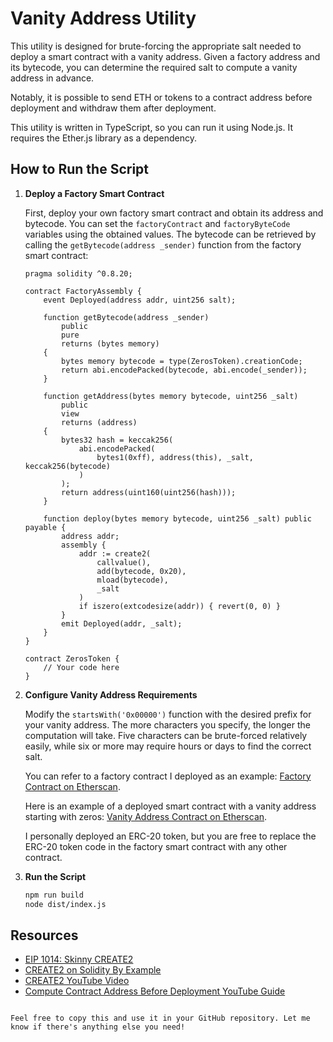 # Vanity Address Utility

This utility is designed for brute-forcing the appropriate salt needed to deploy a smart contract with a vanity address. Given a factory address and its bytecode, you can determine the required salt to compute a vanity address in advance.

Notably, it is possible to send ETH or tokens to a contract address before deployment and withdraw them after deployment.

This utility is written in TypeScript, so you can run it using Node.js. It requires the Ether.js library as a dependency.

## How to Run the Script

1. **Deploy a Factory Smart Contract**

   First, deploy your own factory smart contract and obtain its address and bytecode. You can set the `factoryContract` and `factoryByteCode` variables using the obtained values. The bytecode can be retrieved by calling the `getBytecode(address _sender)` function from the factory smart contract:

   ```solidity
   pragma solidity ^0.8.20;

   contract FactoryAssembly {
       event Deployed(address addr, uint256 salt);

       function getBytecode(address _sender)
           public
           pure
           returns (bytes memory)
       {
           bytes memory bytecode = type(ZerosToken).creationCode;
           return abi.encodePacked(bytecode, abi.encode(_sender));
       }

       function getAddress(bytes memory bytecode, uint256 _salt)
           public
           view
           returns (address)
       {
           bytes32 hash = keccak256(
               abi.encodePacked(
                   bytes1(0xff), address(this), _salt, keccak256(bytecode)
               )
           );
           return address(uint160(uint256(hash)));
       }

       function deploy(bytes memory bytecode, uint256 _salt) public payable {
           address addr;
           assembly {
               addr := create2(
                   callvalue(), 
                   add(bytecode, 0x20),
                   mload(bytecode), 
                   _salt 
               )
               if iszero(extcodesize(addr)) { revert(0, 0) }
           }
           emit Deployed(addr, _salt);
       }
   }

   contract ZerosToken {
       // Your code here
   }
   ```

2. **Configure Vanity Address Requirements**

   Modify the `startsWith('0x00000')` function with the desired prefix for your vanity address. The more characters you specify, the longer the computation will take. Five characters can be brute-forced relatively easily, while six or more may require hours or days to find the correct salt.

   You can refer to a factory contract I deployed as an example: [Factory Contract on Etherscan](https://optimistic.etherscan.io/address/0xfe0417c2e1ed375ea1baec576fce266555a1de23).

   Here is an example of a deployed smart contract with a vanity address starting with zeros: [Vanity Address Contract on Etherscan](https://optimistic.etherscan.io/address/0x00000f15b579291901007124d3605f11b46e2fbf).

   I personally deployed an ERC-20 token, but you are free to replace the ERC-20 token code in the factory smart contract with any other contract.

3. **Run the Script**

   ```bash
   npm run build
   node dist/index.js
   ```

## Resources

- [EIP 1014: Skinny CREATE2](https://eips.ethereum.org/EIPS/eip-1014)
- [CREATE2 on Solidity By Example](https://solidity-by-example.org/app/create2/)
- [CREATE2 YouTube Video](https://www.youtube.com/watch?v=-XT2YCQGVEQ)
- [Compute Contract Address Before Deployment YouTube Guide](https://www.youtube.com/watch?v=883-koWrsO4)
```

Feel free to copy this and use it in your GitHub repository. Let me know if there's anything else you need!